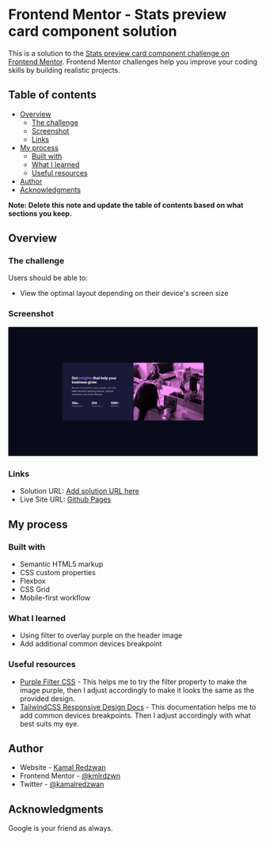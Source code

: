 # Frontend Mentor - Stats preview card component solution

This is a solution to the [Stats preview card component challenge on Frontend Mentor](https://www.frontendmentor.io/challenges/stats-preview-card-component-8JqbgoU62). Frontend Mentor challenges help you improve your coding skills by building realistic projects. 

## Table of contents

- [Overview](#overview)
  - [The challenge](#the-challenge)
  - [Screenshot](#screenshot)
  - [Links](#links)
- [My process](#my-process)
  - [Built with](#built-with)
  - [What I learned](#what-i-learned)
  - [Useful resources](#useful-resources)
- [Author](#author)
- [Acknowledgments](#acknowledgments)

**Note: Delete this note and update the table of contents based on what sections you keep.**

## Overview

### The challenge

Users should be able to:

- View the optimal layout depending on their device's screen size

### Screenshot

![](./screenshot.png)

### Links

- Solution URL: [Add solution URL here](https://your-solution-url.com)
- Live Site URL: [Github Pages](https://kamal-redzwan.github.io/11-frontendmaster-stats-preview-card-component/)

## My process

### Built with

- Semantic HTML5 markup
- CSS custom properties
- Flexbox
- CSS Grid
- Mobile-first workflow

### What I learned

- Using filter to overlay purple on the header image
- Add additional common devices breakpoint

### Useful resources

- [Purple Filter CSS](https://www.grepper.com/answers/419811/purple+filter+css) - This helps me to try the filter property to make the image purple, then I adjust accordingly to make it looks the same as the provided design.
- [TailwindCSS Responsive Design Docs](https://tailwindcss.com/docs/responsive-design) - This documentation helps me to add common devices breakpoints. Then I adjust accordingly with what best suits my eye.


## Author

- Website - [Kamal Redzwan](https://www.kamalredzwan.com)
- Frontend Mentor - [@kmlrdzwn](https://www.frontendmentor.io/profile/kmlrdzwn)
- Twitter - [@kamalredzwan](https://www.twitter.com/kamalredzwan)

## Acknowledgments

Google is your friend as always.
